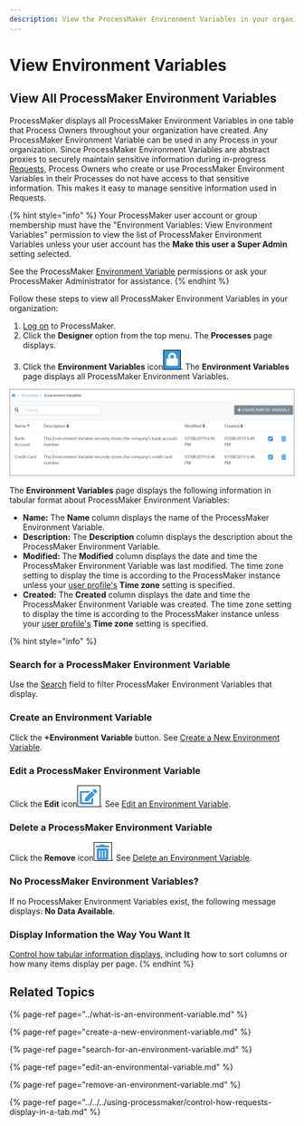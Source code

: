 ```yaml
---
description: View the ProcessMaker Environment Variables in your organization.
---
```


# View Environment Variables

## View All ProcessMaker Environment Variables <a id="view-all-scripts"></a>

ProcessMaker displays all ProcessMaker Environment Variables in one table that Process Owners throughout your organization have created. Any ProcessMaker Environment Variable can be used in any Process in your organization. Since ProcessMaker Environment Variables are abstract proxies to securely maintain sensitive information during in-progress [Requests](../../../using-processmaker/requests/what-is-a-request.md), Process Owners who create or use ProcessMaker Environment Variables in their Processes do not have access to that sensitive information. This makes it easy to manage sensitive information used in Requests.

{% hint style="info" %}
Your ProcessMaker user account or group membership must have the "Environment Variables: View Environment Variables" permission to view the list of ProcessMaker Environment Variables unless your user account has the **Make this user a Super Admin** setting selected.

See the ProcessMaker [Environment Variable](../../../processmaker-administration/permission-descriptions-for-users-and-groups.md#environment-variables) permissions or ask your ProcessMaker Administrator for assistance.
{% endhint %}

Follow these steps to view all ProcessMaker Environment Variables in your organization:

1. ​[Log on](https://processmaker.gitbook.io/processmaker-4-community/-LPblkrcFWowWJ6HZdhC/using-processmaker/log-in#log-in) to ProcessMaker.
2. Click the **Designer** option from the top menu. The **Processes** page displays.
3. Click the **Environment Variables** icon![](../../../.gitbook/assets/environment-variable-icon-processes.png). The **Environment Variables** page displays all ProcessMaker Environment Variables.

![Environment Variables page displays all Environment Variables in your organization](../../../.gitbook/assets/environment-variables-screen-processes.png)

The **Environment Variables** page displays the following information in tabular format about ProcessMaker Environment Variables:

* **Name:** The **Name** column displays the name of the ProcessMaker Environment Variable.
* **Description:** The **Description** column displays the description about the ProcessMaker Environment Variable.
* **Modified:** The **Modified** column displays the date and time the ProcessMaker Environment Variable was last modified. The time zone setting to display the time is according to the ProcessMaker instance unless your [user profile's](../../../using-processmaker/profile-settings.md#change-your-profile-settings) **Time zone** setting is specified.
* **Created:** The **Created** column displays the date and time the ProcessMaker Environment Variable was created. The time zone setting to display the time is according to the ProcessMaker instance unless your [user profile's](../../../using-processmaker/profile-settings.md#change-your-profile-settings) **Time zone** setting is specified.

{% hint style="info" %}
### Search for a ProcessMaker Environment Variable

Use the [Search](../../scripts/manage-scripts/search-for-a-script.md#search-for-a-processmaker-script) field to filter ProcessMaker Environment Variables that display.

### Create an Environment Variable

Click the **+Environment Variable** button. See [Create a New Environment Variable](create-a-new-environment-variable.md#create-a-new-processmaker-environment-variable).

### Edit a ProcessMaker Environment Variable

Click the **Edit** icon![](../../../.gitbook/assets/edit-icon.png). See [Edit an Environment Variable](edit-an-environmental-variable.md#edit-a-processmaker-environment-variable).

### Delete a ProcessMaker Environment Variable

Click the **Remove** icon![](../../../.gitbook/assets/trash-icon-process-modeler-processes.png). See [Delete an Environment Variable](remove-an-environment-variable.md#remove-a-processmaker-environment-variable).

### No ProcessMaker Environment Variables?

If no ProcessMaker Environment Variables exist, the following message displays: **No Data Available**.

### Display Information the Way You Want It

[Control how tabular information displays](../../../using-processmaker/control-how-requests-display-in-a-tab.md), including how to sort columns or how many items display per page.
{% endhint %}

## Related Topics

{% page-ref page="../what-is-an-environment-variable.md" %}

{% page-ref page="create-a-new-environment-variable.md" %}

{% page-ref page="search-for-an-environment-variable.md" %}

{% page-ref page="edit-an-environmental-variable.md" %}

{% page-ref page="remove-an-environment-variable.md" %}

{% page-ref page="../../../using-processmaker/control-how-requests-display-in-a-tab.md" %}

